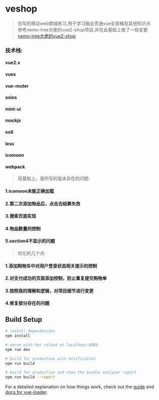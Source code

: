 # veshop
> 仿写的移动web商城练习,用于学习融会贯通vue全家桶及其他知识点<br/>
> 参考nemo-tree大佬的vue2-shop项目,并在此基础上做了一些变更<br/>
> [nemo-tree大佬的vue2-shop](https://github.com/nemo-tree/vue2-shop)<br/>
> 

### 技术栈:
#### vue2.x
#### vuex
#### vue-router
#### axios
#### mint-ui
#### mockjs
#### es6
#### less
#### icomoon
#### webpack


> 现基础上，我所写的版本存在的问题:
#### 1.icomoon未能正确加载
#### 2.第二次添加物品后，点击去结算失效
#### 3.搜索页面实现
#### 4.物品数量的控制
#### 5.section4不显示的问题

> 优化的几个点:
#### 1.添加购物车中对用户登录状态相关提示的控制
#### 2.对支付成功的页面添加控制，防止重复提交购物单
#### 3.按照我的理解和逻辑，对项目细节进行变更
#### 4.修复部分存在的问题
  


## Build Setup

``` bash
# install dependencies
npm install

# serve with hot reload at localhost:8080
npm run dev

# build for production with minification
npm run build

# build for production and view the bundle analyzer report
npm run build --report
```

For a detailed explanation on how things work, check out the [guide](http://vuejs-templates.github.io/webpack/) and [docs for vue-loader](http://vuejs.github.io/vue-loader).
